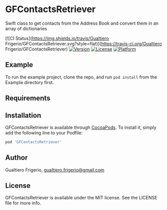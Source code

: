 # GFContactsRetriever

Swift class to get contacts from the Address Book and convert them in an array of dictionaries

[![CI Status](https://img.shields.io/travis/Gualtiero Frigerio/GFContactsRetriever.svg?style=flat)](https://travis-ci.org/Gualtiero Frigerio/GFContactsRetriever)
[![Version](https://img.shields.io/cocoapods/v/GFContactsRetriever.svg?style=flat)](https://cocoapods.org/pods/GFContactsRetriever)
[![License](https://img.shields.io/cocoapods/l/GFContactsRetriever.svg?style=flat)](https://cocoapods.org/pods/GFContactsRetriever)
[![Platform](https://img.shields.io/cocoapods/p/GFContactsRetriever.svg?style=flat)](https://cocoapods.org/pods/GFContactsRetriever)

## Example

To run the example project, clone the repo, and run `pod install` from the Example directory first.

## Requirements

## Installation

GFContactsRetriever is available through [CocoaPods](https://cocoapods.org). To install
it, simply add the following line to your Podfile:

```ruby
pod 'GFContactsRetriever'
```

## Author

Gualtiero Frigerio, gualtiero.frigerio@gmail.com

## License

GFContactsRetriever is available under the MIT license. See the LICENSE file for more info.
